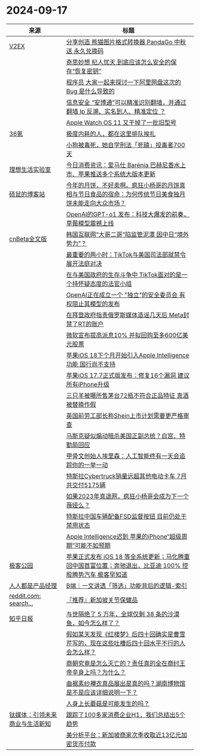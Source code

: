 ﻿# 2024-09-17

|来源|标题|
|---|---|
|[V2EX](https://www.v2ex.com/index.xml)|[ 分享创造 熊猫图片格式转换器 PandaGo 中秋送 永久兑换码 ](https://www.v2ex.com/t/1073426#reply14)|
||[ 奇思妙想 杞人忧天,到底应该怎么安全的保存“恢复密钥”](https://www.v2ex.com/t/1073421#reply11)|
||[ 程序员 大家一起来探讨一下阿里网盘这次的 Bug 是什么导致的](https://www.v2ex.com/t/1073418#reply12)|
||[ 信息安全 “安博通”可以精准识别翻墙，并通过翻墙 Ip 反溯、实名到人、精准定位 ？](https://www.v2ex.com/t/1073417#reply14)|
||[ Apple Watch OS 11 又干掉了一批旧型号](https://www.v2ex.com/t/1073408#reply13)|
|[36氪](https://plink.anyfeeder.com/36kr)|[极度内耗的人，都在这里排队挨扎](https://36kr.com/p/2949759763210632?f=rss)|
||[小狗被毒死，她自学刑法「死磕」投毒者700天](https://36kr.com/p/2949757723206024?f=rss)|
|[理想生活实验室](http://www.toodaylab.com/feed)|[今日消费资讯：爱马仕 Barénia 巴赫尼香水上市、苹果推送多个系统大版本更新](http://www.toodaylab.com/83052)|
|[硕鼠的博客站](http://lukefan.com/?feed=rss2)|[今年的月饼，不好卖啊。疯狂小杨哥的月饼真相与节日食品的宿命：为何传统节日美食独月饼未能走向大众市场？](https://lukefan.com/2024/09/17/%e4%bb%8a%e5%b9%b4%e7%9a%84%e6%9c%88%e9%a5%bc%ef%bc%8c%e4%b8%8d%e5%a5%bd%e5%8d%96%e5%95%8a%e3%80%82%e7%96%af%e7%8b%82%e5%b0%8f%e6%9d%a8%e5%93%a5%e7%9a%84%e6%9c%88%e9%a5%bc%e7%9c%9f%e7%9b%b8%e4%b8%8e/)|
||[OpenAI的GPT-o1 发布：科技大爆发的前奏，草莓模型震撼上线](https://lukefan.com/2024/09/17/openai%e7%9a%84gpt-o1-%e5%8f%91%e5%b8%83%ef%bc%9a%e7%a7%91%e6%8a%80%e5%a4%a7%e7%88%86%e5%8f%91%e7%9a%84%e5%89%8d%e5%a5%8f%ef%bc%8c%e8%8d%89%e8%8e%93%e6%a8%a1%e5%9e%8b%e9%9c%87%e6%92%bc%e4%b8%8a/)|
|[cnBeta全文版](http://feeds2.feedburner.com/cnbeta-full)|[韩国互联网“大哥二哥”陷监管泥潭 因中日“境外势力”？](https://m.cnbeta.com.tw/view/1446074.htm)|
||[最重要的两小时：TikTok与美国司法部就禁令展开法庭对决](https://m.cnbeta.com.tw/view/1446073.htm)|
||[在与美国政府的生存斗争中 TikTok面对的是一个持怀疑态度的法官小组](https://m.cnbeta.com.tw/view/1446072.htm)|
||[OpenAI正在成立一个 "独立"的安全委员会 有权阻止其模型的发布](https://m.cnbeta.com.tw/view/1446071.htm)|
||[在拜登政府指责俄罗斯媒体造谣几天后 Meta封禁了RT的账户](https://m.cnbeta.com.tw/view/1446070.htm)|
||[微软宣布提高派息10% 并拟回购至多600亿美元股票](https://m.cnbeta.com.tw/view/1446069.htm)|
||[苹果iOS 18下个月开始引入Apple Intelligence功能 国行尚不支持](https://m.cnbeta.com.tw/view/1446068.htm)|
||[苹果iOS 17.7正式版发布：修复16个漏洞 建议所有iPhone升级](https://m.cnbeta.com.tw/view/1446065.htm)|
||[三只羊被曝所售茅台72瓶不符合正品特征 真酒被替换作假](https://m.cnbeta.com.tw/view/1446063.htm)|
||[英国前劳工部长称Shein上市计划需要更严格审查](https://m.cnbeta.com.tw/view/1446061.htm)|
||[马斯克疑似煽动暗杀美国正副总统？白宫、特勤局回应](https://m.cnbeta.com.tw/view/1446060.htm)|
||[甲骨文创始人埃里森：人工智能终有一天会追踪你的一举一动](https://m.cnbeta.com.tw/view/1446059.htm)|
||[特斯拉Cybertruck销量远超其他电动卡车 7月共交付5175辆](https://m.cnbeta.com.tw/view/1446058.htm)|
||[如果2023年真退网，疯狂小杨哥会成为下一个薇娅么？](https://m.cnbeta.com.tw/view/1446057.htm)|
||[特斯拉中国车辆配备FSD监督按钮 目前仍处于禁用状态](https://m.cnbeta.com.tw/view/1446056.htm)|
||[Apple Intelligence迟到 苹果的iPhone“超级周期”可能不如预期](https://m.cnbeta.com.tw/view/1446055.htm)|
|[极客公园](https://plink.anyfeeder.com/geekpark)|[苹果正式发布 iOS 18 等全系统更新；马化腾重回中国首富位置；奔驰退出，比亚迪 100% 控股腾势汽车 极客早知道](http://www.geekpark.net/news/340728)|
|[人人都是产品经理](https://www.woshipm.com/feed)|[B端｜一文讲透「筛选」功能背后的逻辑-索引](https://www.woshipm.com/pd/6115162.html)|
|[reddit.com: search...](https://www.reddit.com/search.rss?q=%E6%8E%A8%E8%8D%90&type=link&limit=20&sort=new)|[『推荐』新加坡关节保健品](https://www.reddit.com/r/yumtrade_zh/comments/1filspi/推荐新加坡关节保健品/)|
|[知乎日报](https://feedx.net/rss/zhihudaily.xml)|[与世隔绝了 5 万年，全球仅剩 38 条的沙漠鱼，如今怎么样了？](https://daily.zhihu.com/story/9775506)|
||[假如某天发现《红楼梦》后四十回确实是曹雪芹写的，现在这些吐槽后四十回水平不行的人会怎么样？](https://daily.zhihu.com/story/9775512)|
||[商朝究竟是怎么灭亡的？责任真的全在商纣王帝辛身上吗？为什么？](https://daily.zhihu.com/story/9775513)|
||[曲裾素纱襌衣真品展出是真的吗？湖南博物馆是不是应该详细说明一下？](https://daily.zhihu.com/story/9775518)|
||[人身上长蘑菇是可能发生的吗？](https://daily.zhihu.com/story/9775499)|
|[钛媒体：引领未来商业与生活新知](https://www.tmtpost.com/feed)|[跟踪了100多家消费企业H1，我们总结出5个趋势](https://www.tmtpost.com/7252534.html)|
||[美分析平台：新加坡商家次季收取近13亿元加密货币付款](https://www.tmtpost.com/7252535.html)|
